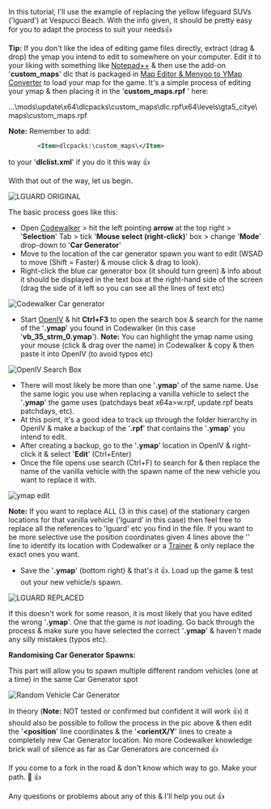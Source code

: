 In this tutorial, I'll use the example of replacing the yellow lifeguard SUVs ('lguard') at Vespucci Beach. With the info given, it should be pretty easy for you to adapt the process to suit your needs:thumbsup: 

**Tip:**
If you don't like the idea of editing game files directly, extract (drag & drop) the ymap you intend to edit to somewhere on your computer. Edit it to your liking with something like [Notepad++](https://notepad-plus-plus.org/downloads/) & then use the add-on '**custom_maps**' dlc that is packaged in [Map Editor & Menyoo to YMap Converter](https://www.gta5-mods.com/tools/mapeditor-2-ymap-converter) to load your map for the game. It's a simple process of editing your ymap & then placing it in the '**custom_maps.rpf** ' here:

...\mods\update\x64\dlcpacks\custom_maps\dlc.rpf\x64\levels\gta5\_citye\maps\custom_maps.rpf 

**Note:** Remember to add:
```xml
		<Item>dlcpacks:\custom_maps\</Item>
```
 to your '**dlclist.xml**' if you do it this way :thumbsup:

With that out of the way, let us begin.

![LGUARD ORIGINAL](https://live.staticflickr.com/65535/32739019427_627210c4ed_b.jpg)

The basic process goes like this:

 - Open [Codewalker](https://www.gta5-mods.com/tools/codewalker-gtav-interactive-3d-map) > hit the left pointing **arrow** at the top right > '**Selection**' Tab > tick '**Mouse select (right-click)**' box > change '**Mode**' drop-down to '**Car Generator**'
 - Move to the location of the car generator spawn you want to edit (WSAD to move (Shift = Faster) & mouse click & drag to look).
 - Right-click the blue car generator box (it should turn green) & info about it should be displayed in the text box at the right-hand side of the screen (drag the side of it left so you can see all the lines of text etc)

![Codewalker Car generator](https://live.staticflickr.com/65535/33804611638_479b56f58b_b.jpg)

 - Start [OpenIV](http://openiv.com/) & hit **Ctrl+F3** to open the search box & search for the name of the '**.ymap**' you found in Codewalker (in this case '**vb_35_strm_0.ymap**'). 
**Note:** You can highlight the ymap name using your mouse (click & drag over the name) in Codewalker & copy & then paste it into OpenIV (to avoid typos etc)

![OpenIV Search Box](https://live.staticflickr.com/65535/32739019947_cfca1eb8a9_b.jpg)

 - There will most likely be more than one '**.ymap**' of the same name. Use the same logic you use when replacing a vanilla vehicle to select the '**.ymap**' the game uses (patchdays beat x64a>w.rpf, update.rpf beats patchdays, etc).
 - At this point, it's a good idea to track up through the folder hierarchy in OpenIV & make a backup of the '**.rpf**' that contains the '**.ymap**' you intend to edit. 
 - After creating a backup, go to the '**.ymap**' location in OpenIV & right-click it & select '**Edit**' (Ctrl+Enter)
 - Once the file opens use search (Ctrl+F) to search for & then replace the name of the vanilla vehicle with the spawn name of the new vehicle you want to replace it with.

![ymap edit](https://live.staticflickr.com/65535/47629174152_b82bb0aceb_b.jpg)

**Note:** If you want to replace ALL (3 in this case) of the stationary cargen locations for that vanilla vehicle ('lguard' in this case) then feel free to replace all the references to 'lguard' etc you find in the file. If you want to be more selective use the position coordinates given 4 lines above the '**<carModel>**' line to identify its location with Codewalker or a [Trainer](https://www.gta5-mods.com/all/tags/trainer/most-downloaded) & only replace the exact ones you want.
 - Save the '**.ymap**' (bottom right) & that's it :thumbsup:. Load up the game & test out your new vehicle/s spawn.

![LGUARD REPLACED](https://live.staticflickr.com/65535/46766056855_e56229f69a_b.jpg)

If this doesn't work for some reason, it is most likely that you have edited the wrong '**.ymap**'. One that the game is *not* loading. Go back through the process & make sure you have selected the correct '**.ymap**' & haven't made any silly mistakes (typos etc). 

**Randomising Car Generator Spawns:**

This part will allow you to spawn multiple different random vehicles (one at a time) in the same Car Generator spot

![Random Vehicle Car Generator](https://live.staticflickr.com/65535/49299032967_54f2094db9_o.jpg)

In theory (**Note:** NOT tested or confirmed but confident it will work :thumbsup:) it should also be possible to follow the process in the pic above & then edit the '**<position**' line coordinates & the '**<orientX/Y**' lines to create a completely new Car Generator location. No more Codewalker knowledge brick wall of silence as far as Car Generators are concerned :thumbsup:

If you come to a fork in the road & don't know which way to go. Make your path. 🙂 :thumbsup:

Any questions or problems about any of this & I'll help you out :thumbsup: